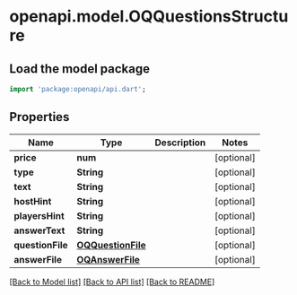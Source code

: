 # openapi.model.OQQuestionsStructure

## Load the model package
```dart
import 'package:openapi/api.dart';
```

## Properties
Name | Type | Description | Notes
------------ | ------------- | ------------- | -------------
**price** | **num** |  | [optional] 
**type** | **String** |  | [optional] 
**text** | **String** |  | [optional] 
**hostHint** | **String** |  | [optional] 
**playersHint** | **String** |  | [optional] 
**answerText** | **String** |  | [optional] 
**questionFile** | [**OQQuestionFile**](OQQuestionFile.md) |  | [optional] 
**answerFile** | [**OQAnswerFile**](OQAnswerFile.md) |  | [optional] 

[[Back to Model list]](../README.md#documentation-for-models) [[Back to API list]](../README.md#documentation-for-api-endpoints) [[Back to README]](../README.md)


